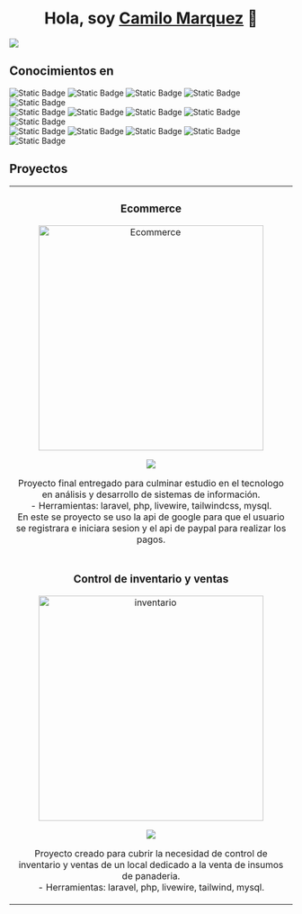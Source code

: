 <div align="center">
<h1 align="center">Hola, soy <a href="https://cm-web.co">Camilo Marquez</a> 👋</h1>
</div>
<img src="https://i.imgur.com/5i3uvK8.png">

## Conocimientos en

<img alt="Static Badge" src="https://img.shields.io/badge/html-orange"> <img alt="Static Badge" src="https://img.shields.io/badge/css-blue"> <img alt="Static Badge" src="https://img.shields.io/badge/javascript-yellow">
<img alt="Static Badge" src="https://img.shields.io/badge/sass-pink"> <img alt="Static Badge" src="https://img.shields.io/badge/jquery-gray"><br>
<img alt="Static Badge" src="https://img.shields.io/badge/php-purple"> <img alt="Static Badge" src="https://img.shields.io/badge/laravel-red"> <img alt="Static Badge" src="https://img.shields.io/badge/vue3-green"> <img alt="Static Badge" src="https://img.shields.io/badge/angular-red"> <img alt="Static Badge" src="https://img.shields.io/badge/mysql-orange"> 
<br>
<img alt="Static Badge" src="https://img.shields.io/badge/java-099E12"> <img alt="Static Badge" src="https://img.shields.io/badge/mongodb-06F718"> <img alt="Static Badge" src="https://img.shields.io/badge/bootstrap-purple">
<img alt="Static Badge" src="https://img.shields.io/badge/tailwindcss-06B5F7"> <img alt="Static Badge" src="https://img.shields.io/badge/git-black">
<br>

## Proyectos 
<table>
<tr>
<td width="50%">
<h3 align="center">Ecommerce</h3>
<div align="center">
<a href="https://farma.cm-web.co" target="_blank"><img src="https://cm-web.co/imagenes/Captura.PNG" width="400" alt="Ecommerce"></a>
<p>
<a href="" target="_blank">
<img src="https://img.shields.io/badge/CÓDIGO-ff9?style=for-the-badge&logo=github&logoColor=black">
</a>
</p>
<p>Proyecto final entregado para culminar estudio en el tecnologo en análisis y desarrollo de sistemas de información.<br>
  - Herramientas: laravel, php, livewire, tailwindcss, mysql.<br>
  En este se proyecto se uso la api de google para que el usuario se registrara e iniciara sesion y el api de paypal para realizar los pagos.

</p>
</div>
                                                                                      
</td>

</tr>

<tr>
<td width="50%">
<h3 align="center">Control de inventario y ventas</h3>
<div align="center">                                       
<a href="https://inventario.cm-web.co" target="_blank"><img src="https://cm-web.co/imagenes/inventario.PNG" width="400" alt="inventario"></a>
<p>
<a href="" target="_blank">
<img src="https://img.shields.io/badge/C%C3%93DIGO-80ffaa?style=for-the-badge&logo=github&logoColor=black">
</a>
</p>
</p>Proyecto creado para cubrir la necesidad de control de inventario y ventas de un local dedicado a la venta de insumos de panaderia.<br>
- Herramientas: laravel, php, livewire, tailwind, mysql.
</p>
</div>     
</td>
  </tr>
</table>                                                                                 
</div>




